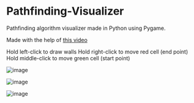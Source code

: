 # Pathfinding-Visualizer
Pathfinding algorithm visualizer made in Python using Pygame.

Made with the help of [this video](https://www.youtube.com/watch?v=QNpUN8gBeLY)

Hold left-click to draw walls
Hold right-click to move red cell (end point)
Hold middle-click to move green cell (start point)

![image](https://github.com/LegendLeaks/Pathfinding-Visualizer/assets/79763213/f05aeb6c-78f1-455f-90e8-c39fad5237c2)

![image](https://github.com/LegendLeaks/Pathfinding-Visualizer/assets/79763213/119b996f-4ae3-42eb-b23d-0cf86bb7ef4e)

![image](https://github.com/LegendLeaks/Pathfinding-Visualizer/assets/79763213/ed72d9d7-5eaa-44f5-9b64-f11a64c0d1e6)

